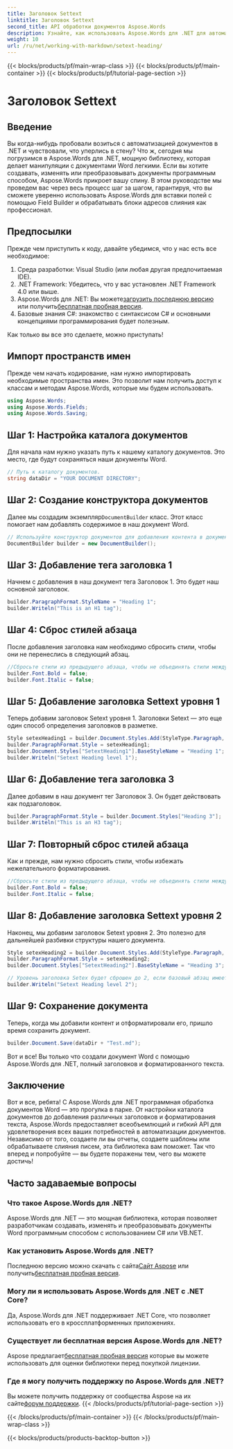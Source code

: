 ```yaml
---
title: Заголовок Settext
linktitle: Заголовок Settext
second_title: API обработки документов Aspose.Words
description: Узнайте, как использовать Aspose.Words для .NET для автоматизации создания и форматирования документов Word с помощью этого подробного пошагового руководства.
weight: 10
url: /ru/net/working-with-markdown/setext-heading/
---
```


{{< blocks/products/pf/main-wrap-class >}}
{{< blocks/products/pf/main-container >}}
{{< blocks/products/pf/tutorial-page-section >}}

# Заголовок Settext

## Введение

Вы когда-нибудь пробовали возиться с автоматизацией документов в .NET и чувствовали, что уперлись в стену? Что ж, сегодня мы погрузимся в Aspose.Words для .NET, мощную библиотеку, которая делает манипуляции с документами Word легкими. Если вы хотите создавать, изменять или преобразовывать документы программным способом, Aspose.Words прикроет вашу спину. В этом руководстве мы проведем вас через весь процесс шаг за шагом, гарантируя, что вы сможете уверенно использовать Aspose.Words для вставки полей с помощью Field Builder и обрабатывать блоки адресов слияния как профессионал.

## Предпосылки

Прежде чем приступить к коду, давайте убедимся, что у нас есть все необходимое:

1. Среда разработки: Visual Studio (или любая другая предпочитаемая IDE).
2. .NET Framework: Убедитесь, что у вас установлен .NET Framework 4.0 или выше.
3.  Aspose.Words для .NET: Вы можете[загрузить последнюю версию](https://releases.aspose.com/words/net/) или получить[бесплатная пробная версия](https://releases.aspose.com/).
4. Базовые знания C#: знакомство с синтаксисом C# и основными концепциями программирования будет полезным.

Как только вы все это сделаете, можно приступать!

## Импорт пространств имен

Прежде чем начать кодирование, нам нужно импортировать необходимые пространства имен. Это позволит нам получить доступ к классам и методам Aspose.Words, которые мы будем использовать.

```csharp
using Aspose.Words;
using Aspose.Words.Fields;
using Aspose.Words.Saving;
```

## Шаг 1: Настройка каталога документов

Для начала нам нужно указать путь к нашему каталогу документов. Это место, где будут сохраняться наши документы Word.

```csharp
// Путь к каталогу документов.
string dataDir = "YOUR DOCUMENT DIRECTORY";
```

## Шаг 2: Создание конструктора документов

 Далее мы создадим экземпляр`DocumentBuilder` класс. Этот класс помогает нам добавлять содержимое в наш документ Word.

```csharp
// Используйте конструктор документов для добавления контента в документ.
DocumentBuilder builder = new DocumentBuilder();
```

## Шаг 3: Добавление тега заголовка 1

Начнем с добавления в наш документ тега Заголовок 1. Это будет наш основной заголовок.

```csharp
builder.ParagraphFormat.StyleName = "Heading 1";
builder.Writeln("This is an H1 tag");
```

## Шаг 4: Сброс стилей абзаца

После добавления заголовка нам необходимо сбросить стили, чтобы они не перенеслись в следующий абзац.

```csharp
//Сбросьте стили из предыдущего абзаца, чтобы не объединять стили между абзацами.
builder.Font.Bold = false;
builder.Font.Italic = false;
```

## Шаг 5: Добавление заголовка Settext уровня 1

Теперь добавим заголовок Setext уровня 1. Заголовки Setext — это еще один способ определения заголовков в разметке.

```csharp
Style setexHeading1 = builder.Document.Styles.Add(StyleType.Paragraph, "SetextHeading1");
builder.ParagraphFormat.Style = setexHeading1;
builder.Document.Styles["SetextHeading1"].BaseStyleName = "Heading 1";
builder.Writeln("Setext Heading level 1");
```

## Шаг 6: Добавление тега заголовка 3

Далее добавим в наш документ тег Заголовок 3. Он будет действовать как подзаголовок.

```csharp
builder.ParagraphFormat.Style = builder.Document.Styles["Heading 3"];
builder.Writeln("This is an H3 tag");
```

## Шаг 7: Повторный сброс стилей абзаца

Как и прежде, нам нужно сбросить стили, чтобы избежать нежелательного форматирования.

```csharp
//Сбросьте стили из предыдущего абзаца, чтобы не объединять стили между абзацами.
builder.Font.Bold = false;
builder.Font.Italic = false;
```

## Шаг 8: Добавление заголовка Settext уровня 2

Наконец, мы добавим заголовок Setext уровня 2. Это полезно для дальнейшей разбивки структуры нашего документа.

```csharp
Style setexHeading2 = builder.Document.Styles.Add(StyleType.Paragraph, "SetextHeading2");
builder.ParagraphFormat.Style = setexHeading2;
builder.Document.Styles["SetextHeading2"].BaseStyleName = "Heading 3";

// Уровень заголовка Setex будет сброшен до 2, если базовый абзац имеет уровень заголовка больше 2.
builder.Writeln("Setext Heading level 2");
```

## Шаг 9: Сохранение документа

Теперь, когда мы добавили контент и отформатировали его, пришло время сохранить документ.

```csharp
builder.Document.Save(dataDir + "Test.md");
```

Вот и все! Вы только что создали документ Word с помощью Aspose.Words для .NET, полный заголовков и форматированного текста.

## Заключение

Вот и все, ребята! С Aspose.Words для .NET программная обработка документов Word — это прогулка в парке. От настройки каталога документов до добавления различных заголовков и форматирования текста, Aspose.Words предоставляет всеобъемлющий и гибкий API для удовлетворения всех ваших потребностей в автоматизации документов. Независимо от того, создаете ли вы отчеты, создаете шаблоны или обрабатываете слияния писем, эта библиотека вам поможет. Так что вперед и попробуйте — вы будете поражены тем, чего вы можете достичь!

## Часто задаваемые вопросы

### Что такое Aspose.Words для .NET?
Aspose.Words для .NET — это мощная библиотека, которая позволяет разработчикам создавать, изменять и преобразовывать документы Word программным способом с использованием C# или VB.NET.

### Как установить Aspose.Words для .NET?
 Последнюю версию можно скачать с сайта[Сайт Aspose](https://releases.aspose.com/words/net/) или получить[бесплатная пробная версия](https://releases.aspose.com/).

### Могу ли я использовать Aspose.Words для .NET с .NET Core?
Да, Aspose.Words для .NET поддерживает .NET Core, что позволяет использовать его в кроссплатформенных приложениях.

### Существует ли бесплатная версия Aspose.Words для .NET?
 Aspose предлагает[бесплатная пробная версия](https://releases.aspose.com/) которые вы можете использовать для оценки библиотеки перед покупкой лицензии.

### Где я могу получить поддержку по Aspose.Words для .NET?
 Вы можете получить поддержку от сообщества Aspose на их сайте[форум поддержки](https://forum.aspose.com/c/words/8).
{{< /blocks/products/pf/tutorial-page-section >}}

{{< /blocks/products/pf/main-container >}}
{{< /blocks/products/pf/main-wrap-class >}}

{{< blocks/products/products-backtop-button >}}
